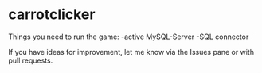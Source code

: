 # carrotclicker

Things you need to run the game:
  -active MySQL-Server
  -SQL connector
  
If you have ideas for improvement, let me know via the Issues pane or with pull requests.
